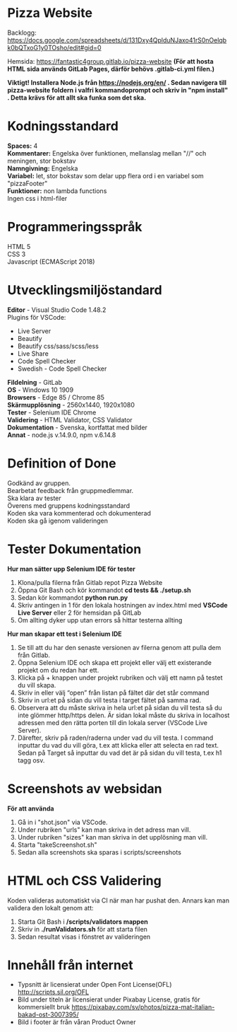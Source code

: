 # Pizza Website

Backlogg: https://docs.google.com/spreadsheets/d/131Dxy4QplduNJaxo41rS0nOelqbk0bQTxoG1y0TOsho/edit#gid=0

Hemsida: https://fantastic4group.gitlab.io/pizza-website
**(För att hosta HTML sida används GitLab Pages, därför behövs .gitlab-ci.yml filen.)**

**Viktigt! Installera Node.js från https://nodejs.org/en/ . Sedan navigera till pizza-website foldern i valfri kommandoprompt och skriv in "npm install" . Detta krävs för att allt ska funka som det ska.**

# Kodningsstandard
**Spaces:** 4
<br>
**Kommentarer:** Engelska över funktionen, mellanslag mellan "//" och meningen, stor bokstav
<br>
**Namngivning:** Engelska
<br>
**Variabel:** let, stor bokstav som delar upp flera ord i en variabel som "pizzaFooter"
<br>
**Funktioner:** non lambda functions
<br>
Ingen css i html-filer

# Programmeringsspråk
HTML 5
<br>
CSS 3
<br>
Javascript (ECMAScript 2018)

# Utvecklingsmiljöstandard
**Editor** - Visual Studio Code 1.48.2
<br>
Plugins för VSCode: 
- Live Server
- Beautify
- Beautify css/sass/scss/less
- Live Share
- Code Spell Checker
- Swedish - Code Spell Checker

**Fildelning** - GitLab
<br>
**OS** - Windows 10 1909
<br>
**Browsers** - Edge 85 / Chrome 85
<br>
**Skärmupplösning** - 2560x1440, 1920x1080
<br>
**Tester** - Selenium IDE Chrome
<br>
**Validering** - HTML Validator, CSS Validator
<br>
**Dokumentation** - Svenska, kortfattat med bilder
<br>
**Annat** - node.js v.14.9.0, npm v.6.14.8


# Definition of Done
Godkänd av gruppen.
<br>
Bearbetat feedback från gruppmedlemmar.
<br>
Ska klara av tester
<br>
Överens med gruppens kodningsstandard
<br>
Koden ska vara kommenterad och dokumenterad
<br>
Koden ska gå igenom valideringen





# Tester Dokumentation
**Hur man sätter upp Selenium IDE för tester**
1. Klona/pulla filerna från Gitlab repot Pizza Website
1. Öppna Git Bash och kör kommandot **cd tests && ./setup.sh**
1. Sedan kör kommandot **python run.py**
1. Skriv antingen in 1 för den lokala hostningen av index.html med **VSCode Live Server** eller 2 för hemsidan på GitLab
1. Om allting dyker upp utan errors så hittar testerna allting

**Hur man skapar ett test i Selenium IDE**
1. Se till att du har den senaste versionen av filerna genom att pulla dem från Gitlab.
1. Öppna Selenium IDE och skapa ett projekt eller välj ett existerande projekt om du redan har ett.
1. Klicka på + knappen under projekt rubriken och välj ett namn på testet du vill skapa.
1. Skriv in eller välj “open” från listan på fältet där det står command 
1. Skriv in url:et  på sidan du vill testa i target fältet på samma rad.
1. Observera att du måste skriva in hela url:et på sidan du vill testa så du inte glömmer http/https delen. Är sidan lokal måste du skriva in localhost adressen med den rätta porten till din lokala server (VSCode Live Server).
1. Därefter, skriv på raden/raderna under vad du vill testa. I command inputtar du vad du vill göra, t.ex att klicka eller att selecta en rad text. Sedan på Target så inputtar du vad det är på sidan du vill testa, t.ex h1 tagg osv.  

# Screenshots av websidan
**För att använda**
1.  Gå in i "shot.json" via VSCode.
1.  Under rubriken "urls" kan man skriva in det adress man vill.
1.  Under rubriken "sizes" kan man skriva in det upplösning man vill.
1.  Starta "takeScreenshot.sh"
1.  Sedan alla screenshots ska sparas i scripts/screenshots

# HTML och CSS Validering
Koden valideras automatiskt via CI när man har pushat den. Annars kan man validera den lokalt genom att:
1. Starta Git Bash i **/scripts/validators mappen**
1. Skriv in **./runValidators.sh** för att starta filen
1. Sedan resultat visas i fönstret av valideringen

# Innehåll från internet

- Typsnitt är licensierat under Open Font License(OFL) http://scripts.sil.org/OFL
- Bild under titeln är licensierat under Pixabay License, gratis för kommersiellt bruk https://pixabay.com/sv/photos/pizza-mat-italian-bakad-ost-3007395/
- Bild i footer är från våran Product Owner

